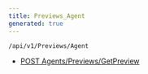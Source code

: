 ```yaml
---
title: Previews_Agent
generated: true
---
```


```http
/api/v1/Previews/Agent
```




* [POST Agents/Previews/GetPreview](v1PreviewsAgent_GetPreview.md)